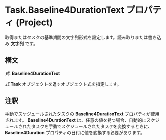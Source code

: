 
# Task.Baseline4DurationText プロパティ (Project)

取得またはタスクの基準期間の文字列形式を設定します。読み取りまたは書き込み **文字列** です。


## 構文

 _式_. **Baseline4DurationText**

 _式_ **Task** オブジェクトを返すオブジェクト式を指定します。


## 注釈

手動でスケジュールされたタスクの **Baseline4DurationText** プロパティが使用されます。 **Baseline4DurationText** は、任意の値を持つ場合、自動的にスケジュールされたタスクを手動でスケジュールされたタスクを変換するときに、 **Baseline4Duration** プロパティの日付に値を変換する必要があります。

